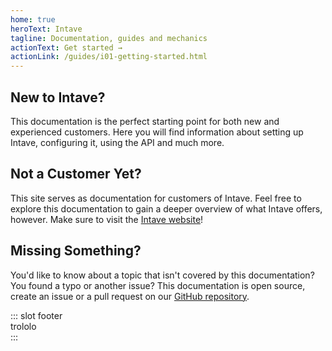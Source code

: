 ```yaml
---
home: true
heroText: Intave
tagline: Documentation, guides and mechanics
actionText: Get started →
actionLink: /guides/i01-getting-started.html
---
```


<div class="features">
  <div class="feature">
    <h2>New to Intave?</h2>
    <p>This documentation is the perfect starting point for both new and experienced customers. Here you will find information about setting up Intave, configuring it, using the API and much more.</p>
  </div>
  <div class="feature">
    <h2>Not a Customer Yet?</h2>
    <p>This site serves as documentation for customers of Intave. Feel free to explore this documentation to gain a deeper overview of what Intave offers, however. Make sure to visit the <a href="https://intave.de">Intave website</a>!</p>
  </div>
  <div class="feature">
    <h2>Missing Something?</h2>
    <p>You'd like to know about a topic that isn't covered by this documentation? You found a typo or another issue? This documentation is open source, create an issue or a pull request on our <a href="https://github.com/intave/documentation" target="_blank" rel="noopener noreferrer">GitHub repository</a>.</p>
  </div>
</div>

::: slot footer<br>
trololo<br>
:::
